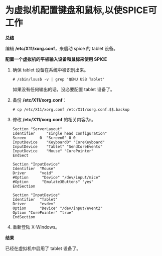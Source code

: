 # 为虚拟机配置键盘和鼠标,以使SPICE可工作

**总结**

编辑 **/etc/X11/xorg.conf**，来启动 spice 的 tablet 设备。


**配置一个虚拟机的平板输入设备和鼠标来使用 SPICE**

1. 确保 tablet 设备在系统中被识别出来。

    ```
    # /sbin/lsusb -v | grep 'QEMU USB Tablet'
    ```

    如果没有任何输出的话，没必要配置 tablet 设备了。

2. 备份 **/etc/X11/xorg.conf**：

    ```
    # cp /etc/X11/xorg.conf /etc/X11/xorg.conf.$$.backup
    ```

3. 修改 **/etc/X11/xorg.conf** 的相关内容为:。

    ```
    Section "ServerLayout"
    Identifier     "single head configuration"
    Screen      0  "Screen0" 0 0
    InputDevice    "Keyboard0" "CoreKeyboard"
    InputDevice    "Tablet" "SendCoreEvents"
    InputDevice    "Mouse" "CorePointer"
    EndSect

    Section "InputDevice"
    Identifier  "Mouse"
    Driver      "void"
    #Option      "Device" "/dev/input/mice"
    #Option      "Emulate3Buttons" "yes"
    EndSection

    Section "InputDevice"
    Identifier  "Tablet"
    Driver      "evdev"
    Option      "Device" "/dev/input/event2"
    Option "CorePointer" "true"
    EndSection
    ```

4. 重新登陆 X-Windows。

**结果**

已经在虚拟机中启用了 tablet 设备了。
